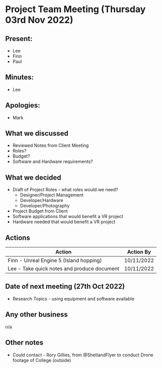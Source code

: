 # Project Team Meeting (Thursday 03rd Nov 2022)

## Present:
- Lee
- Finn
- Paul

## Minutes:
- Lee

## Apologies:
- Mark

## What we discussed
- Reviewed Notes from Client Meeting
- Roles?
- Budget?
- Software and Hardware requirements?

## What we decided
- Draft of Project Roles - what roles would we need?
  - Designer/Project Management
  - Developer/Hardware
  - Developer/Photography
- Project Budget from Client
- Software applications that would benefit a VR project
- Hardware needed that would benefit a VR project

## Actions
| Action | Action By |
| --- | ----------- |
| Finn - Unreal Engine 5 (Island hopping) | 10/11/2022 |
| Lee - Take quick notes and produce document | 10/11/2022 |

## Date of next meeting (27th Oct 2022)
- Research Topics - using equipment and software available

## Any other business
n/a

## Other notes
- Could contact - Rory Gillies, from @ShetlandFlyer to conduct Drone footage of College (outside)
